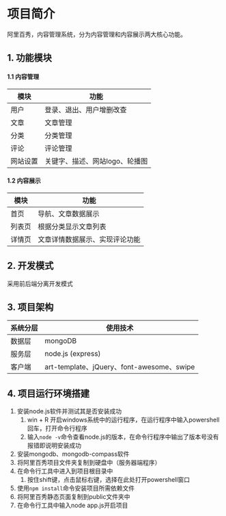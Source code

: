 # 项目简介

阿里百秀，内容管理系统，分为内容管理和内容展示两大核心功能。

## 1. 功能模块

#### 1.1 内容管理

| 模块   | 功能                |
| ---- | ----------------- |
| 用户   | 登录、退出、用户增删改查      |
| 文章   | 文章管理              |
| 分类   | 分类管理              |
| 评论   | 评论管理              |
| 网站设置 | 关键字、描述、网站logo、轮播图 |

#### 1.2 内容展示

| 模块   | 功能              |
| ---- | --------------- |
| 首页   | 导航、文章数据展示       |
| 列表页  | 根据分类显示文章列表      |
| 详情页  | 文章详情数据展示、实现评论功能 |

## 2. 开发模式

采用前后端分离开发模式


## 3. 项目架构

| 系统分层 | 使用技术                                   |
| ---- | -------------------------------------- |
| 数据层  | mongoDB                                |
| 服务层  | node.js (express)                      |
| 客户端  | art-template、jQuery、font-awesome、swipe |

## 4. 项目运行环境搭建

1. 安装node.js软件并测试其是否安装成功
   1. win + R 开启windows系统中的运行程序，在运行程序中输入powershell回车，打开命令行程序
   2. 输入`node -v`命令查看node.js的版本，在命令行程序中输出了版本号没有报错即说明安装成功
2. 安装mongodb、mongodb-compass软件
3. 将阿里百秀项目文件夹复制到硬盘中（服务器端程序）
4. 在命令行工具中进入到项目根目录中
   1. 按住shift键，点击鼠标右键，选择在此处打开powershell窗口
5. 使用`npm install`命令安装项目所需依赖文件
6. 将阿里百秀静态页面复制到public文件夹中
7. 在命令行工具中输入node app.js开启项目

